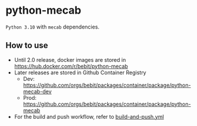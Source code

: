 # python-mecab

`Python 3.10` with `mecab` dependencies.

## How to use
- Until 2.0 release, docker images are stored in https://hub.docker.com/r/bebit/python-mecab
- Later releases are stored in Github Container Registry
  - Dev: https://github.com/orgs/bebit/packages/container/package/python-mecab-dev
  - Prod: https://github.com/orgs/bebit/packages/container/package/python-mecab
- For the build and push workflow, refer to [build-and-push.yml](.github/workflows/build-and-push.yml)
